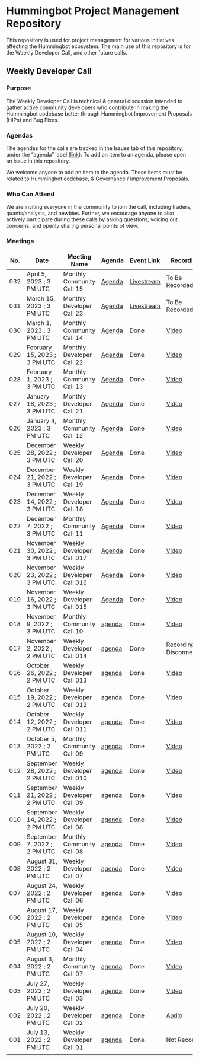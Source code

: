 # Hummingbot Project Management Repository

This repository is used for project management for various initiatives affecting the Hummingbot ecosystem. The main use of this repository is for the Weekly Developer Call, and other future calls.

## Weekly Developer Call

### Purpose

The Weekly Developer Call is technical & general discussion intended to gather active community developers who contribute in making the Hummingbot codebase better through Hummingbot Improvement Proposals (HIPs) and Bug Fixes. 

### **Agendas**

The agendas for the calls are tracked in the Issues tab of this repository, under the “agenda” label ([link](https://github.com/hummingbot/pm/issues?q=is%3Aissue+is%3Aagenda)). To add an item to an agenda, please open an issue in this repository.

We welcome anyone to add an item to the agenda. These items must be  related to Hummingbot codebase, & Governance / Improvement Proposals.

### Who Can Attend

We are inviting everyone in the community to join the call, including traders, quants/analysts, and newbies. Further, we encourage anyone to also actively participate during these calls by asking questions, voicing out concerns, and openly sharing personal points of view.

### Meetings

| No. | Date                          | Meeting Name              | Agenda                                               | Event Link                                                | Recording                                                                       |
|-----|-------------------------------|---------------------------|------------------------------------------------------|-----------------------------------------------------------|---------------------------------------------------------------------------------|
| 032 | April 5, 2023 ; 3 PM UTC      | Monthly Community Call 15 | [Agenda](https://github.com/hummingbot/pm/issues/32) | [Livestream](https://www.youtube.com/watch?v=B6xKM-Cao_w) | To Be Recorded                                                                  |
| 031 | March 15, 2023 ; 3 PM UTC     | Monthly Developer Call 23 | [Agenda](https://github.com/hummingbot/pm/issues/31) | [Livestream](https://www.youtube.com/watch?v=xCEvYbdsbvY) | To Be Recorded                                                                  |
| 030 | March 1, 2023 ; 3 PM UTC      | Monthly Community Call 14 | [Agenda](https://github.com/hummingbot/pm/issues/30) | Done                                                      | [Video](https://www.youtube.com/watch?v=v7CnkWv6sdE&t=231s)                     |
| 029 | February 15, 2023 ; 3 PM UTC  | Monthly Developer Call 22 | [Agenda](https://github.com/hummingbot/pm/issues/29) | Done                                                      | [Video](https://www.youtube.com/watch?v=X63rACPjtUE&t=3644s)                    |
| 028 | February 1, 2023 ; 3 PM UTC   | Monthly Community Call 13 | [Agenda](https://github.com/hummingbot/pm/issues/28) | Done                                                      | [Video](https://www.youtube.com/watch?v=O64Br_gMPhM)                            |
| 027 | January 18, 2023 ; 3 PM UTC   | Monthly Developer Call 21 | [Agenda](https://github.com/hummingbot/pm/issues/27) | Done                                                      | [Video](https://www.youtube.com/watch?v=mDPz7CCBKF8)                            |
| 026 | January 4, 2023 ; 3 PM UTC    | Monthly Community Call 12 | [Agenda](https://github.com/hummingbot/pm/issues/26) | Done                                                      | [Video](https://www.youtube.com/watch?v=Mh8i4GBKxO4)                            |
| 025 | December 28, 2022 ; 3 PM UTC  | Weekly Developer Call 20  | [Agenda](https://github.com/hummingbot/pm/issues/25) | Done                                                      | [Video](https://www.youtube.com/watch?v=BfqB8A2854A)                            |
| 024 | December 21, 2022 ; 3 PM UTC  | Weekly Developer Call 19  | [Agenda](https://github.com/hummingbot/pm/issues/24) | Done                                                      | [Video](https://www.youtube.com/watch?v=KGx4uCpCTCs)                            |
| 023 | December 14, 2022 ; 3 PM UTC  | Weekly Developer Call 18  | [Agenda](https://github.com/hummingbot/pm/issues/23) | Done                                                      | [Video](https://www.youtube.com/watch?v=j45kKUQ018M)                            |
| 022 | December 7, 2022 ; 3 PM UTC   | Monthly Community Call 11 | [Agenda](https://github.com/hummingbot/pm/issues/22) | Done                                                      | [Video](https://www.youtube.com/watch?v=eD5CLzci-2I)                            |
| 021 | November 30, 2022 ; 3 PM UTC  | Weekly Developer Call 017 | [Agenda](https://github.com/hummingbot/pm/issues/21) | Done                                                      | [Video](https://www.youtube.com/watch?v=GpD4baVXseg)                            |
| 020 | November 23, 2022 ; 3 PM UTC  | Weekly Developer Call 016 | [Agenda](https://github.com/hummingbot/pm/issues/20) | Done                                                      | [Video](https://www.youtube.com/watch?v=cSHwnPrG1cg)                            |
| 019 | November 16, 2022 ; 3 PM UTC  | Weekly Developer Call 015 | [Agenda](https://github.com/hummingbot/pm/issues/19) | Done                                                      | [Video](https://www.youtube.com/watch?v=dkK2ozfsEm4)                            |
| 018 | November 9, 2022 ; 3 PM UTC   | Monthly Community Call 10 | [agenda](https://github.com/hummingbot/pm/issues/17) | Done                                                      | [Video](https://www.youtube.com/watch?v=x1rSHt1dwgE)                            |
| 017 | November 2, 2022 ; 2 PM UTC   | Weekly Developer Call 014 | [agenda](https://github.com/hummingbot/pm/issues/18) | Done                                                      | Recording Disconnected                                                          |
| 016 | October 26, 2022 ; 2 PM UTC   | Weekly Developer Call 013 | [agenda](https://github.com/hummingbot/pm/issues/16) | Done                                                      | [Video](https://www.youtube.com/watch?v=L-FwWJO9oKQ)                            |
| 015 | October 19, 2022 ; 2 PM UTC   | Weekly Developer Call 012 | [agenda](https://github.com/hummingbot/pm/issues/15) | Done                                                      | [Video](https://www.youtube.com/watch?v=EFdeA7seAHE)                            |
| 014 | October 12, 2022 ; 2 PM UTC   | Weekly Developer Call 011 | [agenda](https://github.com/hummingbot/pm/issues/14) | Done                                                      | [Video](https://www.youtube.com/watch?v=c87Migz1Ezw)                            |
| 013 | October 5, 2022 ; 2 PM UTC    | Monthly Community Call 09 | [agenda](https://github.com/hummingbot/pm/issues/13) | Done                                                      | [Video](https://www.youtube.com/watch?v=GwgmY7txGdM)                            |
| 012 | September 28, 2022 ; 2 PM UTC | Weekly Developer Call 010 | [agenda](https://github.com/hummingbot/pm/issues/12) | Done                                                      | [Video](https://www.youtube.com/watch?v=kPAyv0j1SjI&t=1240s)                    |
| 011 | September 21, 2022 ; 2 PM UTC | Weekly Developer Call 09  | [agenda](https://github.com/hummingbot/pm/issues/11) | Done                                                      | [Video](https://www.youtube.com/watch?v=RMYnbfBe4F8)                            |
| 010 | September 14, 2022 ; 2 PM UTC | Weekly Developer Call 08  | [agenda](https://github.com/hummingbot/pm/issues/10) | Done                                                      | [Video](https://youtu.be/WFnBWR-9HGQ)                                           |
| 009 | September 7, 2022 ; 2 PM UTC  | Monthly Community Call 08 | [agenda](https://github.com/hummingbot/pm/issues/9)  | Done                                                      | [Video](https://www.youtube.com/watch?v=vxY5fPRztnM)                            |
| 008 | August 31, 2022 ; 2 PM UTC    | Weekly Developer Call 07  | [agenda](https://github.com/hummingbot/pm/issues/8)  | Done                                                      | [Video](https://www.youtube.com/watch?v=Z4mRfouABPY&t=5s)                       |
| 007 | August 24, 2022 ; 2 PM UTC    | Weekly Developer Call 06  | [agenda](https://github.com/hummingbot/pm/issues/7)  | Done                                                      | [Video](https://www.youtube.com/watch?v=f9hXgi_2P0c)                            |
| 006 | August 17, 2022 ; 2 PM UTC    | Weekly Developer Call 05  | [agenda](https://github.com/hummingbot/pm/issues/6)  | Done                                                      | [Video](https://www.youtube.com/watch?v=atDlrs8ZoO8)                            |
| 005 | August 10, 2022 ; 2 PM UTC    | Weekly Developer Call 04  | [agenda](https://github.com/hummingbot/pm/issues/5)  | Done                                                      | [Video](https://www.youtube.com/watch?v=Z_H0NpA69bs)                            |
| 004 | August 3, 2022 ; 2 PM UTC     | Monthly Community Call 07 | [agenda](https://github.com/hummingbot/pm/issues/4)  | Done                                                      | [Video](https://www.youtube.com/watch?v=tCG6QvDqvMM)                            |
| 003 | July 27, 2022 ; 2 PM UTC      | Weekly Developer Call 03  | [agenda](https://github.com/hummingbot/pm/issues/3)  | Done                                                      | [Video](https://www.youtube.com/watch?v=HmvzS4ugfgU)                            |
| 002 | July 20, 2022 ; 2 PM UTC      | Weekly Developer Call 02  | [agenda](https://github.com/hummingbot/pm/issues/2)  | Done                                                      | [Audio](https://drive.google.com/file/d/1BijPhEh2jFfgWzWixoVFAZgycogX5Hfb/view) |
| 001 | July 13, 2022 ; 2 PM UTC      | Weekly Developer Call 01  | [agenda](https://github.com/hummingbot/pm/issues/1)  | Done                                                      | Not Recorded                                                                    |
|     |                               |                           |                                                      |                                                           |                                                                                 |
